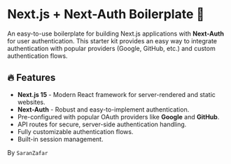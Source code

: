 # Next.js + Next-Auth Boilerplate 🚀

An easy-to-use boilerplate for building Next.js applications with **Next-Auth** for user authentication. This starter kit provides an easy way to integrate authentication with popular providers (Google, GitHub, etc.) and custom authentication flows.

## 🔥 Features

- **Next.js 15** - Modern React framework for server-rendered and static websites.
- **Next-Auth** - Robust and easy-to-implement authentication.
- Pre-configured with popular OAuth providers like **Google** and **GitHub**.
- API routes for secure, server-side authentication handling.
- Fully customizable authentication flows.
- Built-in session management.

By `SaranZafar`
